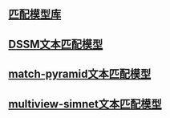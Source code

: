 ## [匹配模型库](https://github.com/PaddlePaddle/PaddleRec/blob/master/models/match)
## [DSSM文本匹配模型](https://github.com/PaddlePaddle/PaddleRec/blob/master/models/match/dssm)
## [match-pyramid文本匹配模型](https://github.com/PaddlePaddle/PaddleRec/blob/master/models/match/match-pyramid)
## [multiview-simnet文本匹配模型](https://github.com/PaddlePaddle/PaddleRec/blob/master/models/match/multiview-simnet)